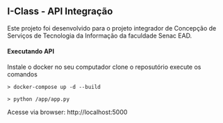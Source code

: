 ## I-Class - API Integração

Este projeto foi desenvolvido para o projeto integrador de Concepção de Serviços de Tecnologia da Informação da faculdade Senac EAD.

#### Executando API

Instale o docker no seu computador
clone o reposutório
execute os comandos

```ssh
> docker-compose up -d --build
```

```ssh
> python /app/app.py
```

Acesse via browser: http://localhost:5000


